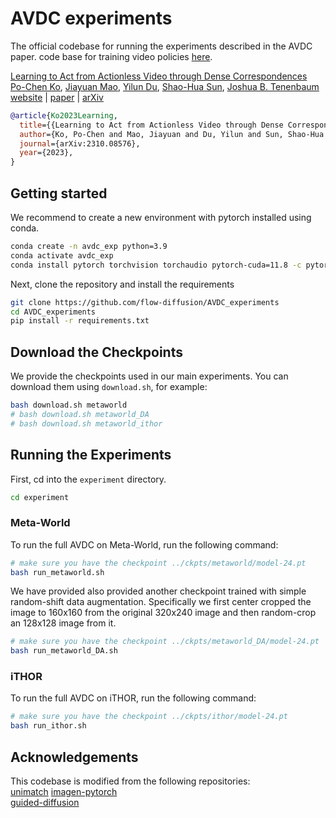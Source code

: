 # AVDC experiments

The official codebase for running the experiments described in the AVDC paper. 
code base for training video policies [here](https://github.com/flow-diffusion/AVDC).

[Learning to Act from Actionless Video through Dense Correspondences](https://flow-diffusion.github.io/AVDC.pdf)  
[Po-Chen Ko](https://pochen-ko.github.io/),
[Jiayuan Mao](https://jiayuanm.com/),
[Yilun Du](https://yilundu.github.io/),
[Shao-Hua Sun](https://shaohua0116.github.io/),
[Joshua B. Tenenbaum](https://cocosci.mit.edu/josh)  
[website](https://flow-diffusion.github.io/) | [paper](https://flow-diffusion.github.io/AVDC.pdf) | [arXiv](https://arxiv.org/abs/2310.08576)

```bib
@article{Ko2023Learning,
  title={{Learning to Act from Actionless Video through Dense Correspondences}},
  author={Ko, Po-Chen and Mao, Jiayuan and Du, Yilun and Sun, Shao-Hua and Tenenbaum, Joshua B},
  journal={arXiv:2310.08576},
  year={2023},
}
```

## Getting started

We recommend to create a new environment with pytorch installed using conda.  

```bash  
conda create -n avdc_exp python=3.9
conda activate avdc_exp
conda install pytorch torchvision torchaudio pytorch-cuda=11.8 -c pytorch -c nvidia
```  

Next, clone the repository and install the requirements  

```bash
git clone https://github.com/flow-diffusion/AVDC_experiments
cd AVDC_experiments
pip install -r requirements.txt
```

## Download the Checkpoints

We provide the checkpoints used in our main experiments. You can download them using `download.sh`, for example:

```bash
bash download.sh metaworld
# bash download.sh metaworld_DA
# bash download.sh metaworld_ithor 
```

## Running the Experiments

First, cd into the `experiment` directory. 

```bash
cd experiment
```

### Meta-World

To run the full AVDC on Meta-World, run the following command:

```bash
# make sure you have the checkpoint ../ckpts/metaworld/model-24.pt
bash run_metaworld.sh
```

We have provided also provided another checkpoint trained with simple random-shift data augmentation. Specifically we first center cropped the image to 160x160 from the original 320x240 image and then random-crop an 128x128 image from it. 

```bash
# make sure you have the checkpoint ../ckpts/metaworld_DA/model-24.pt
bash run_metaworld_DA.sh
```

### iTHOR

To run the full AVDC on iTHOR, run the following command:

```bash
# make sure you have the checkpoint ../ckpts/ithor/model-24.pt
bash run_ithor.sh
```

## Acknowledgements

This codebase is modified from the following repositories:  
[unimatch](https://github.com/autonomousvision/unimatch)
[imagen-pytorch](https://github.com/lucidrains/imagen-pytorch)  
[guided-diffusion](https://github.com/openai/guided-diffusion)  


